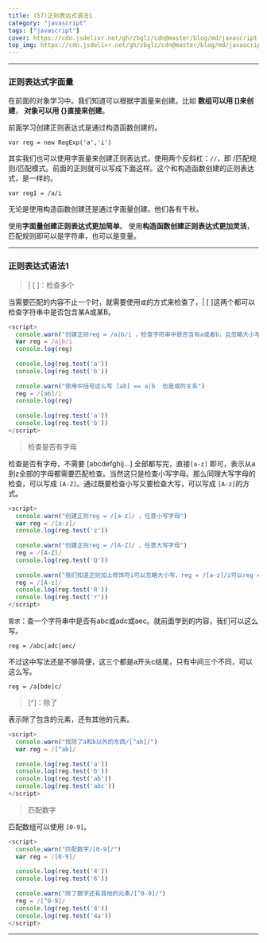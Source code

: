 ```yaml
---
title: (57)正则表达式语法1
category: "javascript"
tags: ["javascript"]
cover: https://cdn.jsdelivr.net/gh/zbglz/cdn@master/blog/md/javascript.svg
top_img: https://cdn.jsdelivr.net/gh/zbglz/cdn@master/blog/md/javascript.svg
---
```


***

### 正则表达式字面量


在前面的对象学习中。我们知道可以根据字面量来创建。比如 **数组可以用 []来创建**， **对象可以用 {}直接来创建**。

前面学习创建正则表达式是通过构造函数创建的。

    var reg = new RegExp('a','i')

其实我们也可以使用字面量来创建正则表达式，使用两个反斜杠：`//`，即 \/匹配规则\/匹配模式。前面的正则就可以写成下面这样。这个和构造函数创建的正则表达式，是一样的。

    var reg1 = /a/i


无论是使用构造函数创建还是通过字面量创建。他们各有千秋。

使用**字面量创建正则表达式更加简单**。
使用**构造函数创建正则表达式更加灵活**，匹配规则即可以是字符串，也可以是变量。

***

### 正则表达式语法1

> | [ ]：检查多个

当需要匹配的内容不止一个时，就需要使用`或`的方式来检查了，| [ ]这两个都可以检查字符串中是否包含某A或某B。

```js js
<script>
  console.warn("创建正则reg = /a|b/i ，检查字符串中是否含有a或者b，且忽略大小写")
  var reg = /a|b/i
  console.log(reg)
  
  console.log(reg.test('a'))
  console.log(reg.test('b'))
  
  console.warn("使用中括号这么写 [ab] == a|b  也是或的关系")
  reg = /[ab]/i
  console.log(reg)
  
  console.log(reg.test('a'))
  console.log(reg.test('b'))
</script>
```



> 检查是否有字母

检查是否有字母，不需要 [abcdefghij...] 全部都写完，直接`[a-z]` 即可，表示从a到z全部的字母都需要匹配检查。当然这只是检查小写字母。那么同理大写字母的检查，可以写成 `[A-Z]`。通过既要检查小写又要检查大写，可以写成 `[A-z]`的方式。

```js js
<script>
  console.warn("创建正则reg = /[a-z]/ ，任意小写字母")
  var reg = /[a-z]/
  console.log(reg.test('z'))
  
  console.warn("创建正则reg = /[A-Z]/ ，任意大写字母")
  reg = /[A-Z]/
  console.log(reg.test('Q'))
  
  console.warn("我们知道正则加上修饰符i可以忽略大小写，reg = /[a-z]/i可以reg = /[A-Z]/i也可以，但还有更简单的写法，reg = /[A-z]/大写A小写z，表示表示所有的字母，包括大小写。")
  reg = /[A-z]/
  console.log(reg.test('R'))
  console.log(reg.test('r'))
</script>
```


`需求`：查一个字符串中是否有abc或adc或aec。就前面学到的内容，我们可以这么写。


    reg = /abc|adc|aec/


不过这中写法还是不够简便，这三个都是a开头c结尾，只有中间三个不同，可以这么写。


    reg = /a[bde]c/



> [^]：除了

表示除了包含的元素，还有其他的元素。

```js js
<script>
  console.warn("找除了a和b以外的东西/[^ab]/")
  var reg = /[^ab]/
  
  console.log(reg.test('a'))
  console.log(reg.test('b'))
  console.log(reg.test('ab'))
  console.log(reg.test('abc'))
</script>
```



> 匹配数字

匹配数组可以使用 `[0-9]`。

```js js
<script>
  console.warn("匹配数字/[0-9]/")
  var reg = /[0-9]/
  
  console.log(reg.test('4'))
  console.log(reg.test('6'))
  
  console.warn("除了数字还有其他的元素/[^0-9]/")
  reg = /[^0-9]/
  console.log(reg.test('4'))
  console.log(reg.test('4a'))
</script>
```



***